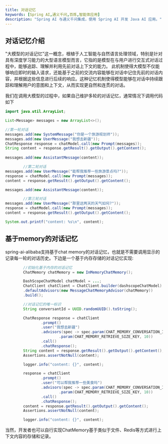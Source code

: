 ```yaml
---
title: 对话记忆
keywords: [Spring AI,通义千问,百炼,智能体应用]
description: "Spring AI 与通义千问集成，使用 Spring AI 开发 Java AI 应用。"
---
```


## 对话记忆介绍

"大模型的对话记忆"这一概念，根植于人工智能与自然语言处理领域，特别是针对具有深度学习能力的大型语言模型而言，它指的是模型在与用户进行交互式对话过程中，能够追踪、理解并利用先前对话上下文的能力。
此机制使得大模型不仅能够响应即时的输入请求，还能基于之前的交流内容能够在对话中记住先前的对话内容，并根据这些信息进行后续的响应。这种记忆机制使得模型能够在对话中持续跟踪和理解用户的意图和上下文，从而实现更自然和连贯的对话。

我们在调用大模型的过程中，如果自己维护多轮的对话记忆，通常情况下调用代码如下

```java
import java.util.ArrayList;

List<Message> messages = new ArrayList<>();

//第一轮对话
messages.add(new SystemMessage("你是一个旅游规划师"));
messages.add(new UserMessage("我想去新疆"));
ChatResponse response = chatModel.call(new Prompt(messages));
String content = response.getResult().getOutput().getContent();
        
messages.add(new AssistantMessage(content));

        //第二轮对话
messages.add(new UserMessage("能帮我推荐一些旅游景点吗?"));
response = chatModel.call(new Prompt(messages));
content = response.getResult().getOutput().getContent();

messages.add(new AssistantMessage(content));

        //第三轮对话
messages.add(new UserMessage("那里这两天的天气如何?"));
response = chatModel.call(new Prompt(messages));
content = response.getResult().getOutput().getContent();

System.out.printf("content: %s\n", content);

```

## 基于memory的对话记忆

spring-ai-alibaba支持基于chat memory的对话记忆，也就是不需要调用显示的记录每一轮的对话历史。下边是一个基于内存存储的对话记忆实现:

```java
        //初始化基于内存的对话记忆
        ChatMemory chatMemory = new InMemoryChatMemory();

        DashScopeChatModel chatModel = ...;
        ChatClient chatClient = ChatClient.builder(dashscopeChatModel)
        .defaultAdvisors(new MessageChatMemoryAdvisor(chatMemory))
        .build();

        //对话记忆的唯一标识
        String conversantId = UUID.randomUUID().toString();

        ChatResponse response = chatClient
                .prompt()
                .user("我想去新疆")
                .advisors(spec -> spec.param(CHAT_MEMORY_CONVERSATION_ID_KEY, conversantId)
                        .param(CHAT_MEMORY_RETRIEVE_SIZE_KEY, 10))
                .call()
                .chatResponse();
        String content = response.getResult().getOutput().getContent();
        Assertions.assertNotNull(content);

        logger.info("content: {}", content);

        response = chatClient
                .prompt()
                .user("可以帮我推荐一些美食吗")
                .advisors(spec -> spec.param(CHAT_MEMORY_CONVERSATION_ID_KEY, conversantId)
                        .param(CHAT_MEMORY_RETRIEVE_SIZE_KEY, 10))
                .call()
                .chatResponse();
        content = response.getResult().getOutput().getContent();
        Assertions.assertNotNull(content);

        logger.info("content: {}", content);

```

当然，开发者也可以自行实现ChatMemory基于类似于文件、Redis等方式进行上下文内容的存储和记录。

